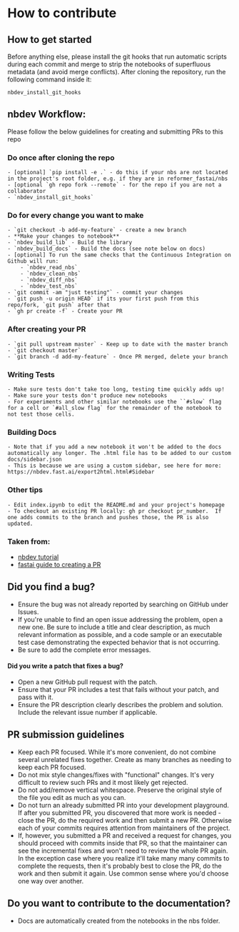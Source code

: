 # How to contribute

## How to get started

Before anything else, please install the git hooks that run automatic scripts during each commit and merge to strip the notebooks of superfluous metadata (and avoid merge conflicts). After cloning the repository, run the following command inside it:
```
nbdev_install_git_hooks
```

## nbdev Workflow:

Please follow the below guidelines for creating and submitting PRs to this repo

### Do once after cloning the repo
    - [optional] `pip install -e .` - do this if your nbs are not located in the project's root folder, e.g. if they are in reformer_fastai/nbs
    - [optional `gh repo fork --remote` - for the repo if you are not a collaborator
    - `nbdev_install_git_hooks`

### Do for every change you want to make
    - `git checkout -b add-my-feature` - create a new branch
    - **Make your changes to notebook**
    - `nbdev_build_lib` - Build the library
    - `nbdev_build_docs` - Build the docs (see note below on docs)
    - [optional] To run the same checks that the Continuous Integration on Github will run:
        - `nbdev_read_nbs`
        - `nbdev_clean_nbs`
        - `nbdev_diff_nbs`
        - `nbdev_test_nbs`
    - `git commit -am "just testing"` - commit your changes
    - `git push -u origin HEAD` if its your first push from this repo/fork, `git push` after that
    - `gh pr create -f` - Create your PR

### After creating your PR
    - `git pull upstream master` - Keep up to date with the master branch
    - `git checkout master`
    - `git branch -d add-my-feature` - Once PR merged, delete your branch

### Writing Tests
    - Make sure tests don't take too long, testing time quickly adds up!
    - Make sure your tests don't produce new notebooks
    - For experiments and other similar notebooks use the ``#slow` flag for a cell or `#all_slow flag` for the remainder of the notebook to not test those cells.

### Building Docs
    - Note that if you add a new notebook it won't be added to the docs automatically any longer. The .html file has to be added to our custom docs/sidebar.json
    - This is because we are using a custom sidebar, see here for more: https://nbdev.fast.ai/export2html.html#Sidebar

### Other tips
    - Edit index.ipynb to edit the README.md and your project's homepage
    - To checkout an existing PR locally: gh pr checkout pr_number.  If one adds commits to the branch and pushes those, the PR is also updated.

### Taken from:
- [nbdev tutorial](https://nbdev.fast.ai/tutorial.html#Edit-index.ipynb)
- [fastai guide to creating a PR](https://docs.fast.ai/dev-setup.html#Creating-your-PR)

## Did you find a bug?

* Ensure the bug was not already reported by searching on GitHub under Issues.
* If you're unable to find an open issue addressing the problem, open a new one. Be sure to include a title and clear description, as much relevant information as possible, and a code sample or an executable test case demonstrating the expected behavior that is not occurring.
* Be sure to add the complete error messages.

#### Did you write a patch that fixes a bug?

* Open a new GitHub pull request with the patch.
* Ensure that your PR includes a test that fails without your patch, and pass with it.
* Ensure the PR description clearly describes the problem and solution. Include the relevant issue number if applicable.

## PR submission guidelines

* Keep each PR focused. While it's more convenient, do not combine several unrelated fixes together. Create as many branches as needing to keep each PR focused.
* Do not mix style changes/fixes with "functional" changes. It's very difficult to review such PRs and it most likely get rejected.
* Do not add/remove vertical whitespace. Preserve the original style of the file you edit as much as you can.
* Do not turn an already submitted PR into your development playground. If after you submitted PR, you discovered that more work is needed - close the PR, do the required work and then submit a new PR. Otherwise each of your commits requires attention from maintainers of the project.
* If, however, you submitted a PR and received a request for changes, you should proceed with commits inside that PR, so that the maintainer can see the incremental fixes and won't need to review the whole PR again. In the exception case where you realize it'll take many many commits to complete the requests, then it's probably best to close the PR, do the work and then submit it again. Use common sense where you'd choose one way over another.

## Do you want to contribute to the documentation?

* Docs are automatically created from the notebooks in the nbs folder.
